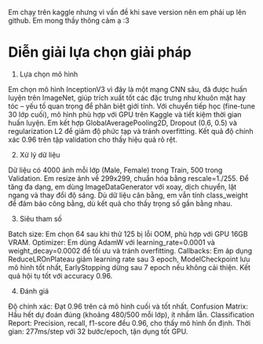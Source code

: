 Em chạy trên kaggle nhưng vì vấn đề khi save version nên em phải up lên github. Em mong thầy thông cảm ạ :3 
# Diễn giải lựa chọn giải pháp
1. Lựa chọn mô hình

Em chọn mô hình InceptionV3 vì đây là một mạng CNN sâu, đã được huấn luyện trên ImageNet, giúp trích xuất tốt các đặc trưng như khuôn mặt hay tóc – yếu tố quan trọng để phân biệt giới tính. Với chuyển tiếp học (fine-tune 30 lớp cuối), mô hình phù hợp với GPU trên Kaggle và tiết kiệm thời gian huấn luyện. Em kết hợp GlobalAveragePooling2D, Dropout (0.6, 0.5) và regularization L2 để giảm độ phức tạp và tránh overfitting. Kết quả độ chính xác 0.96 trên tập validation cho thấy hiệu quả rõ rệt.

2. Xử lý dữ liệu

Dữ liệu có 4000 ảnh mỗi lớp (Male, Female) trong Train, 500 trong Validation. Em resize ảnh về 299x299, chuẩn hóa bằng rescale=1./255. Để tăng đa dạng, em dùng ImageDataGenerator với xoay, dịch chuyển, lật ngang và thay đổi độ sáng. Dù dữ liệu cân bằng, em vẫn tính class_weight để đảm bảo công bằng, dù kết quả cho thấy trọng số gần bằng nhau.

3. Siêu tham số

Batch size: Em chọn 64 sau khi thử 125 bị lỗi OOM, phù hợp với GPU 16GB VRAM.
Optimizer: Em dùng AdamW với learning_rate=0.0001 và weight_decay=0.0002 để tối ưu và tránh overfitting.
Callbacks: Em áp dụng ReduceLROnPlateau giảm learning rate sau 3 epoch, ModelCheckpoint lưu mô hình tốt nhất, EarlyStopping dừng sau 7 epoch nếu không cải thiện. Kết quả hội tụ tốt với accuracy 0.96.

4. Đánh giá

Độ chính xác: Đạt 0.96 trên cả mô hình cuối và tốt nhất.
Confusion Matrix: Hầu hết dự đoán đúng (khoảng 480/500 mỗi lớp), ít nhầm lẫn.
Classification Report: Precision, recall, f1-score đều 0.96, cho thấy mô hình ổn định.
Thời gian: 277ms/step với 32 bước/epoch, tận dụng tốt GPU.
